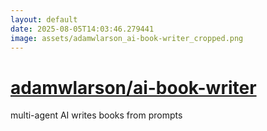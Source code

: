 ```yaml
---
layout: default
date: 2025-08-05T14:03:46.279441
image: assets/adamwlarson_ai-book-writer_cropped.png
---
```


# [adamwlarson/ai-book-writer](https://github.com/adamwlarson/ai-book-writer)

multi-agent AI writes books from prompts
